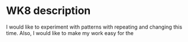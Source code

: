 #  WK8 description

I would like to experiment with patterns with repeating and changing this time. Also, I would like to make my work easy for the 
